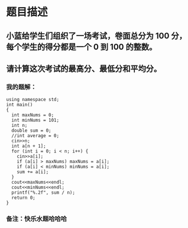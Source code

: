 # 题目描述
## 小蓝给学生们组织了一场考试，卷面总分为 100 分，每个学生的得分都是一个 0 到 100 的整数。
## 请计算这次考试的最高分、最低分和平均分。
### 我的题解：
```#include <iostream>
using namespace std;
int main()
{
  int maxNums = 0;
  int minNums = 101;
  int n;
  double sum = 0;
  //int average = 0;
  cin>>n;
  int a[n + 1];
  for (int i = 0; i < n; i++) {
    cin>>a[i];
    if (a[i] > maxNums) maxNums = a[i];
    if (a[i] < minNums) minNums = a[i];
    sum += a[i];
  }
  cout<<maxNums<<endl;
  cout<<minNums<<endl;
  printf("%.2f", sum / n);
  return 0;
}
```

### **备注**：快乐水题哈哈哈
